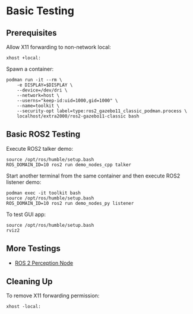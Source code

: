 # Basic Testing


## Prerequisites

Allow X11 forwarding to non-network local:
```
xhost +local:
```

Spawn a container:
```
podman run -it --rm \
    -e DISPLAY=$DISPLAY \
    --device=/dev/dri \
    --network=host \
    --userns="keep-id:uid=1000,gid=1000" \
    --name=toolkit \
    --security-opt label=type:ros2_gazebo11_classic_podman.process \
    localhost/extra2000/ros2-gazebo11-classic bash
```


## Basic ROS2 Testing

Execute ROS2 talker demo:
```
source /opt/ros/humble/setup.bash
ROS_DOMAIN_ID=10 ros2 run demo_nodes_cpp talker
```

Start another terminal from the same container and then execute ROS2 listener demo:
```
podman exec -it toolkit bash
source /opt/ros/humble/setup.bash
ROS_DOMAIN_ID=10 ros2 run demo_nodes_py listener
```

To test GUI app:
```
source /opt/ros/humble/setup.bash
rviz2
```


## More Testings

* [ROS 2 Perception Node](testings/ros-2-perception-node.md)


## Cleaning Up

To remove X11 forwarding permission:
```
xhost -local:
```
